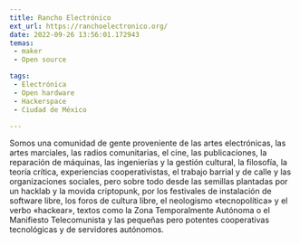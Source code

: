 ```yaml
---
title: Rancho Electrónico
ext_url: https://ranchoelectronico.org/
date: 2022-09-26 13:56:01.172943
temas:
 - maker
 - Open source

tags:
 - Electrónica
 - Open hardware
 - Hackerspace
 - Ciudad de México

---
```


Somos una comunidad de gente proveniente de las artes electrónicas, las artes marciales, las radios comunitarias, el cine, las publicaciones, la reparación de máquinas, las ingenierías y la gestión cultural, la filosofía, la teoría crítica, experiencias cooperativistas, el trabajo barrial y de calle y las organizaciones sociales, pero sobre todo desde las semillas plantadas por un hacklab y la movida criptopunk, por los festivales de instalación de software libre, los foros de cultura libre, el neologismo «tecnopolítica» y el verbo «hackear», textos como la Zona Temporalmente Autónoma o el Manifiesto Telecomunista y las pequeñas pero potentes cooperativas tecnológicas y de servidores autónomos.

    